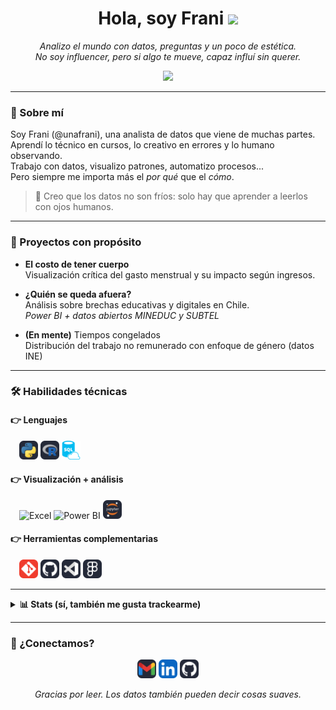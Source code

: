 <h1 align="center">Hola, soy Frani <img src="https://media.giphy.com/media/hvRJCLFzcasrR4ia7z/giphy.gif" width="35"></h1>

<p align="center">
  <i>Analizo el mundo con datos, preguntas y un poco de estética.</i><br>
  <i>No soy influencer, pero si algo te mueve, capaz influí sin querer.</i>
</p>

<p align="center">
  <img src="https://readme-typing-svg.herokuapp.com?center=true&width=500&height=50&lines=Análisis+de+datos+con+alma.;Narrativas+que+nacen+en+Excel.;Pensamiento+crítico+visual.;Siempre+aprendiendo+algo+nuevo.">
</p>

---

### 📌 Sobre mí

Soy Frani (@unafrani), una analista de datos que viene de muchas partes.  
Aprendí lo técnico en cursos, lo creativo en errores y lo humano observando.  
Trabajo con datos, visualizo patrones, automatizo procesos...  
Pero siempre me importa más el *por qué* que el *cómo*.

> 💭 Creo que los datos no son fríos: solo hay que aprender a leerlos con ojos humanos.

---

### 🧪 Proyectos con propósito

- **El costo de tener cuerpo**  
  Visualización crítica del gasto menstrual y su impacto según ingresos.

- **¿Quién se queda afuera?**  
  Análisis sobre brechas educativas y digitales en Chile.  
  *Power BI + datos abiertos MINEDUC y SUBTEL*

- **(En mente)** Tiempos congelados  
  Distribución del trabajo no remunerado con enfoque de género (datos INE)

---

### 🛠️ Habilidades técnicas

#### 👉 Lenguajes
<p align="left"> 
  &emsp;<img src="https://github.com/tandpfun/skill-icons/blob/main/icons/Python-Dark.svg" width="30" title="Python"/> 
  <img src="https://github.com/tandpfun/skill-icons/blob/main/icons/R-Dark.svg" width="30" title="R"/>
  <img src="https://github.com/tandpfun/skill-icons/blob/main/icons/SQL-Dark.svg" width="30" title="SQL"/>
</p>

#### 👉 Visualización + análisis
<p align="left">
  &emsp;<img src="https://github.com/tandpfun/skill-icons/blob/main/icons/Excel-Dark.svg" width="30" title="Excel" />
  <img src="https://github.com/tandpfun/skill-icons/blob/main/icons/PowerBI-Dark.svg" width="30" title="Power BI" />
  <img src="https://github.com/tandpfun/skill-icons/blob/main/icons/Jupyter-Dark.svg" width="30" title="Jupyter Notebook" />
</p>

#### 👉 Herramientas complementarias
<p align="left">
  &emsp;<img src="https://github.com/tandpfun/skill-icons/blob/main/icons/Git.svg" width="30" title="Git" />
  <img src="https://github.com/tandpfun/skill-icons/blob/main/icons/Github-Dark.svg" width="30" title="GitHub" />
  <img src="https://github.com/tandpfun/skill-icons/blob/main/icons/VSCode-Dark.svg" width="30" title="VS Code" />
  <img src="https://github.com/tandpfun/skill-icons/blob/main/icons/Figma-Dark.svg" width="30" title="Figma" />
</p>

---

<details>
  <summary><b>📊 Stats (sí, también me gusta trackearme)</b></summary>
  <br/>
  <p align="center">
    <img src="https://github-readme-stats.vercel.app/api?username=unafrani&show_icons=true&theme=algolia&hide=prs,issues,contribs" height="192px"/>
    <img src="https://github-readme-stats.vercel.app/api/top-langs/?username=unafrani&layout=compact&theme=algolia&hide_title=true" height="145px"/>
    <br/><br/>
    <img src="https://github-readme-streak-stats.herokuapp.com/?user=unafrani&theme=algolia" alt="Streak Stats"/>
  </p>
</details>

---

### 🤝 ¿Conectamos?

<p align="center">
  <a href="mailto:gonzalezmarin.fran@gmail.com"><img src="https://github.com/tandpfun/skill-icons/blob/main/icons/Gmail-Dark.svg" width="30" /></a>
  <a href="https://www.linkedin.com/in/mfranciscagonzalez/"><img src="https://github.com/tandpfun/skill-icons/blob/main/icons/LinkedIn.svg" width="30" /></a>
  <a href="https://github.com/unafrani"><img src="https://github.com/tandpfun/skill-icons/blob/main/icons/Github-Dark.svg" width="30" /></a>
</p>

<p align="center"><i>Gracias por leer. Los datos también pueden decir cosas suaves.</i></p>


